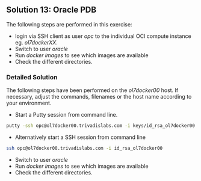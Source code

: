 ## Solution 13: Oracle PDB

The following steps are performed in this exercise:

- login via SSH client as user *opc* to the individual OCI compute instance eg. *ol7dockerXX*. 
- Switch to user *oracle*
- Run *docker images* to see which images are available
- Check the different directories.

<!-- Stuff between the <div class="notes"> will be rendered as pptx slide notes -->
<div class="notes">
</div>

<!-- Stuff between the <div class="no notes"> will not be rendered as pptx slide notes -->
<div class="no notes">

### Detailed Solution

The following steps have been performed on the *ol7docker00* host. If necessary, adjust the commands, filenames or the host name according to your environment.

- Start a Putty session from command line.

```bash
putty -ssh opc@ol7docker00.trivadislabs.com -i keys/id_rsa_ol7docker00.ppk
```

- Alternatively start a SSH session from command line

```bash
ssh opc@ol7docker00.trivadislabs.com -i id_rsa_ol7docker00
```


- Switch to user *oracle*
- Run *docker images* to see which images are available
- Check the different directories.


</div>

